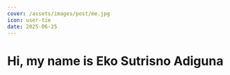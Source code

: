 ```yaml
---
cover: /assets/images/post/me.jpg
icon: user-tie
date: 2025-06-25
---
```


# Hi, my name is Eko Sutrisno Adiguna